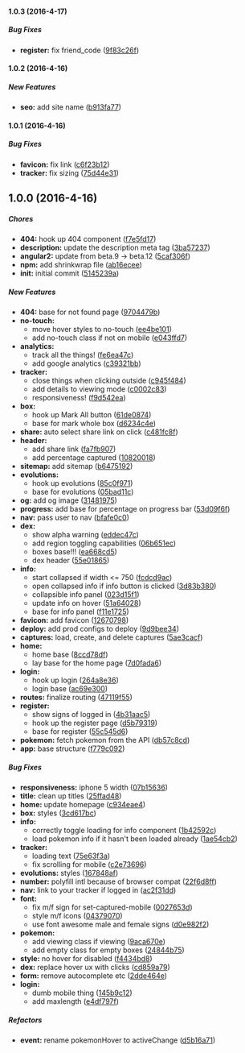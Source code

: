 #### 1.0.3 (2016-4-17)

##### Bug Fixes

* **register:** fix friend_code ([9f83c26f](https://github.com/robinjoseph08/rmj.io/commit/9f83c26fe18fb1c5e6217c3ad5cd03794d10f1aa))

#### 1.0.2 (2016-4-16)

##### New Features

* **seo:** add site name ([b913fa77](https://github.com/robinjoseph08/rmj.io/commit/b913fa770d5d427d2d11954f2e4e1d2c2a03adfc))

#### 1.0.1 (2016-4-16)

##### Bug Fixes

* **favicon:** fix link ([c6f23b12](https://github.com/robinjoseph08/rmj.io/commit/c6f23b1262079fe8ac66a3d55d264ffc66789755))
* **tracker:** fix sizing ([75d44e31](https://github.com/robinjoseph08/rmj.io/commit/75d44e31a6153e2a59753c62a334b81a1ae0985b))

## 1.0.0 (2016-4-16)

##### Chores

* **404:** hook up 404 component ([f7e5fd17](https://github.com/robinjoseph08/rmj.io/commit/f7e5fd17012e17bec0bf3fe88a826d50d613e3f8))
* **description:** update the description meta tag ([3ba57237](https://github.com/robinjoseph08/rmj.io/commit/3ba572378535d87c070092111a9aa4dd0b0caba9))
* **angular2:** update from beta.9 -> beta.12 ([5caf306f](https://github.com/robinjoseph08/rmj.io/commit/5caf306fc560a7406b654ffa3d8b780a0088134a))
* **npm:** add shrinkwrap file ([ab16ecee](https://github.com/robinjoseph08/rmj.io/commit/ab16ecee99ae0813dc7ffbe242b5ddb70ab0128c))
* **init:** initial commit ([5145239a](https://github.com/robinjoseph08/rmj.io/commit/5145239a5901800fd1e864de67727ca8221a8258))

##### New Features

* **404:** base for not found page ([9704479b](https://github.com/robinjoseph08/rmj.io/commit/9704479b4e5931ec4d0b0d870dce8b4bc8281e62))
* **no-touch:**
  * move hover styles to no-touch ([ee4be101](https://github.com/robinjoseph08/rmj.io/commit/ee4be1017cb73d6334c8c96ff0e573206a949bec))
  * add no-touch class if not on mobile ([e043ffd7](https://github.com/robinjoseph08/rmj.io/commit/e043ffd7115ada83bc537702e18e8f21861cbf96))
* **analytics:**
  * track all the things! ([fe6ea47c](https://github.com/robinjoseph08/rmj.io/commit/fe6ea47c40b988a2095f182a01340ca805321270))
  * add google analytics ([c39321bb](https://github.com/robinjoseph08/rmj.io/commit/c39321bb214d490d5e5af1187f4b62fc6068b17f))
* **tracker:**
  * close things when clicking outside ([c945f484](https://github.com/robinjoseph08/rmj.io/commit/c945f484463285e0f639efcc00f0577d03f1aa23))
  * add details to viewing mode ([c0002c83](https://github.com/robinjoseph08/rmj.io/commit/c0002c837ecb713779577057bf22909083d36553))
  * responsiveness! ([f9d542ea](https://github.com/robinjoseph08/rmj.io/commit/f9d542eab06134ac8141f76560a5e58f19e1f96d))
* **box:**
  * hook up Mark All button ([61de0874](https://github.com/robinjoseph08/rmj.io/commit/61de08745be97c74c219ca322b4410ad47de6967))
  * base for mark whole box ([d6234c4e](https://github.com/robinjoseph08/rmj.io/commit/d6234c4e83a8d6a1f7e43a41de39c1f5bc40e4cc))
* **share:** auto select share link on click ([c481fc8f](https://github.com/robinjoseph08/rmj.io/commit/c481fc8fb8307571effa67971a45e020284e8a6e))
* **header:**
  * add share link ([fa7fb907](https://github.com/robinjoseph08/rmj.io/commit/fa7fb907c1da830d913c7d350011b9c7fb08a389))
  * add percentage captured ([10820018](https://github.com/robinjoseph08/rmj.io/commit/108200183690a8fa811e21e7c2c43b288e8128a7))
* **sitemap:** add sitemap ([b6475192](https://github.com/robinjoseph08/rmj.io/commit/b647519251a76afbd9a04973082936593f2c66be))
* **evolutions:**
  * hook up evolutions ([85c0f971](https://github.com/robinjoseph08/rmj.io/commit/85c0f971c4383e120704f8107bd7baff8f03ff64))
  * base for evolutions ([05bad11c](https://github.com/robinjoseph08/rmj.io/commit/05bad11c917855b436253eeafab5ccc9fd9f0d75))
* **og:** add og image ([31481975](https://github.com/robinjoseph08/rmj.io/commit/314819755206c6f331ce9fe93ef64ab4fcca03c1))
* **progress:** add base for percentage on progress bar ([53d09f6f](https://github.com/robinjoseph08/rmj.io/commit/53d09f6f9d6c19cf0744e4ed7c0cb47a8a4e72b7))
* **nav:** pass user to nav ([bfafe0c0](https://github.com/robinjoseph08/rmj.io/commit/bfafe0c03dc07c7e91a215565ec0a99a782ffe99))
* **dex:**
  * show alpha warning ([eddec47c](https://github.com/robinjoseph08/rmj.io/commit/eddec47c5935bedafd7583488e9e1a115307b6eb))
  * add region toggling capabilities ([06b651ec](https://github.com/robinjoseph08/rmj.io/commit/06b651ec82f10f8077192b18d24b1e0f2d006a53))
  * boxes base!!! ([ea668cd5](https://github.com/robinjoseph08/rmj.io/commit/ea668cd51d6d7978fb74c2a6d95b90879039d02f))
  * dex header ([55e01865](https://github.com/robinjoseph08/rmj.io/commit/55e018651fb1465baaaf96045129196e1ec98fe0))
* **info:**
  * start collapsed if width <= 750 ([fcdcd9ac](https://github.com/robinjoseph08/rmj.io/commit/fcdcd9ac69e4b7b043539b95f109a91338e15a51))
  * open collapsed info if info button is clicked ([3d83b380](https://github.com/robinjoseph08/rmj.io/commit/3d83b380b187f0426a29da496bd93e461dfdb605))
  * collapsible info panel ([023d15f1](https://github.com/robinjoseph08/rmj.io/commit/023d15f100e240e892f64c3a0e912416cf7a6063))
  * update info on hover ([51a64028](https://github.com/robinjoseph08/rmj.io/commit/51a64028c6e63e27eb78d19be64536a4ca8938ad))
  * base for info panel ([f11e1725](https://github.com/robinjoseph08/rmj.io/commit/f11e17251edcff789161fd9402f6c6c6e8f3d899))
* **favicon:** add favicon ([12670798](https://github.com/robinjoseph08/rmj.io/commit/126707981f60d264b1cbd4124fea8972ba7bbc23))
* **deploy:** add prod configs to deploy ([9d9bee34](https://github.com/robinjoseph08/rmj.io/commit/9d9bee341c37bfc62fa5919de3a33e47b94517a1))
* **captures:** load, create, and delete captures ([5ae3cacf](https://github.com/robinjoseph08/rmj.io/commit/5ae3cacf8c8b85eb527e6895e7fa8ba926d8ff0e))
* **home:**
  * home base ([8ccd78df](https://github.com/robinjoseph08/rmj.io/commit/8ccd78df8a80c946284b4cd53764787376a5b936))
  * lay base for the home page ([7d0fada6](https://github.com/robinjoseph08/rmj.io/commit/7d0fada6a3b5de91d98ef5e75e67385660b49364))
* **login:**
  * hook up login ([264a8e36](https://github.com/robinjoseph08/rmj.io/commit/264a8e36d11d155c11698dbcb64d93e37d87b25e))
  * login base ([ac69e300](https://github.com/robinjoseph08/rmj.io/commit/ac69e30086b8b2cade869f134104bac9bf769c4f))
* **routes:** finalize routing ([47119f55](https://github.com/robinjoseph08/rmj.io/commit/47119f553fcb5fa4b47b11ee73778692e35fc400))
* **register:**
  * show signs of logged in ([4b31aac5](https://github.com/robinjoseph08/rmj.io/commit/4b31aac517f90bbde792798125211ce829970c6e))
  * hook up the register page ([d5b79319](https://github.com/robinjoseph08/rmj.io/commit/d5b793190a59d643e5549a6d418ef797bdc10830))
  * base for register ([55c545d6](https://github.com/robinjoseph08/rmj.io/commit/55c545d6e7aff13a23116451ec66ad8a24b6406c))
* **pokemon:** fetch pokemon from the API ([db57c8cd](https://github.com/robinjoseph08/rmj.io/commit/db57c8cd217b0bfe7b4273b80daeabc5be738b1e))
* **app:** base structure ([f779c092](https://github.com/robinjoseph08/rmj.io/commit/f779c0927d8c6e36ba83b857da52ce25521fbcd2))

##### Bug Fixes

* **responsiveness:** iphone 5 width ([07b15636](https://github.com/robinjoseph08/rmj.io/commit/07b1563618ea72dd621cccf6eb11370b1f062ef8))
* **title:** clean up titles ([25ffad48](https://github.com/robinjoseph08/rmj.io/commit/25ffad48ecbd3864c35d3c47071920c7e3cea24f))
* **home:** update homepage ([c934eae4](https://github.com/robinjoseph08/rmj.io/commit/c934eae422b40a09c7ec33425493e9268db91b7a))
* **box:** styles ([3cd617bc](https://github.com/robinjoseph08/rmj.io/commit/3cd617bc3605b786844245efa2271ef11503a01e))
* **info:**
  * correctly toggle loading for info component ([1b42592c](https://github.com/robinjoseph08/rmj.io/commit/1b42592c7cf9bee9d5061e4f8f6d66897d3d99f0))
  * load pokemon info if it hasn't been loaded already ([1ae54cb2](https://github.com/robinjoseph08/rmj.io/commit/1ae54cb2213da3181b1a2e85990f66d361699e1f))
* **tracker:**
  * loading text ([75e63f3a](https://github.com/robinjoseph08/rmj.io/commit/75e63f3afc01de9c9e089f728d53960ebab8ccd4))
  * fix scrolling for mobile ([c2e73696](https://github.com/robinjoseph08/rmj.io/commit/c2e736966f125c613cb5fbf16570ea6e8affd9b3))
* **evolutions:** styles ([167848af](https://github.com/robinjoseph08/rmj.io/commit/167848afb2c9d038ec0fce494f35489570add0d2))
* **number:** polyfill intl because of browser compat ([22f6d8ff](https://github.com/robinjoseph08/rmj.io/commit/22f6d8ff2686785e14a5d01f7313a750a76aefba))
* **nav:** link to your tracker if logged in ([ac2f31dd](https://github.com/robinjoseph08/rmj.io/commit/ac2f31ddccb4fd7c6da936b426a05c9d82d013fb))
* **font:**
  * fix m/f sign for set-captured-mobile ([0027653d](https://github.com/robinjoseph08/rmj.io/commit/0027653d441adf0e242328b7a7051c94c127a7f3))
  * style m/f icons ([04379070](https://github.com/robinjoseph08/rmj.io/commit/0437907076c0712924a4ef3e04e22e4e6f3842ef))
  * use font awesome male and female signs ([d0e982f2](https://github.com/robinjoseph08/rmj.io/commit/d0e982f293f4e2ce6849bdb2104d5fcc6b22571e))
* **pokemon:**
  * add viewing class if viewing ([9aca670e](https://github.com/robinjoseph08/rmj.io/commit/9aca670edaf494f887fe3781e916a4c71d4f84a7))
  * add empty class for empty boxes ([24844b75](https://github.com/robinjoseph08/rmj.io/commit/24844b757d583457e5713b1b1a67e6efd1be2d8f))
* **style:** no hover for disabled ([f4434bd8](https://github.com/robinjoseph08/rmj.io/commit/f4434bd8f3b63dfc4a37ba53bf41d157a98c91c8))
* **dex:** replace hover ux with clicks ([cd859a79](https://github.com/robinjoseph08/rmj.io/commit/cd859a79caa51b6b8b3059b642db79d083064521))
* **form:** remove autocomplete etc ([2dde464e](https://github.com/robinjoseph08/rmj.io/commit/2dde464e5d4978c3ab520ed04dc71e470d65e07e))
* **login:**
  * dumb mobile thing ([145b9c12](https://github.com/robinjoseph08/rmj.io/commit/145b9c12ce3bfc8cfe722e05b5d674ac0532709c))
  * add maxlength ([e4df797f](https://github.com/robinjoseph08/rmj.io/commit/e4df797f0f262dbf720069aa8a413883fa79cf42))

##### Refactors

* **event:** rename pokemonHover to activeChange ([d5b16a71](https://github.com/robinjoseph08/rmj.io/commit/d5b16a713adfab07156d361a970939546fe8c680))


